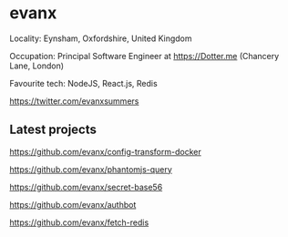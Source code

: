 
# evanx

Locality: Eynsham, Oxfordshire, United Kingdom 

Occupation: Principal Software Engineer at https://Dotter.me (Chancery Lane, London)

Favourite tech: NodeJS, React.js, Redis

https://twitter.com/evanxsummers


## Latest projects 

https://github.com/evanx/config-transform-docker

https://github.com/evanx/phantomjs-query

https://github.com/evanx/secret-base56

https://github.com/evanx/authbot

https://github.com/evanx/fetch-redis

